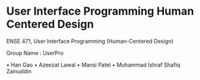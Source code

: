 # User Interface Programming Human Centered Design 
ENSE 471, User Interface Programming (Human-Centered Design)

Group Name : UserPro

• Han Gao
• Azeezat Lawal 
• Mansi Patel
• Muhammad Ishraf Shafiq Zainuddin
